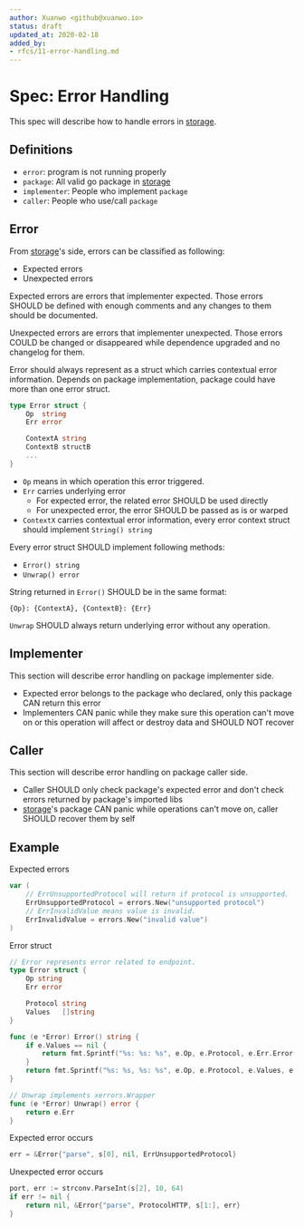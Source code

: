 ```yaml
---
author: Xuanwo <github@xuanwo.io>
status: draft
updated_at: 2020-02-18
added_by:
- rfcs/11-error-handling.md
---
```


# Spec: Error Handling

This spec will describe how to handle errors in [storage].

## Definitions

- `error`: program is not running properly
- `package`: All valid go package in [storage]
- `implementer`: People who implement `package`
- `caller`: People who use/call `package`

## Error

From [storage]'s side, errors can be classified as following:

- Expected errors
- Unexpected errors

Expected errors are errors that implementer expected. Those errors SHOULD be defined with enough comments and any changes to them should be documented.

Unexpected errors are errors that implementer unexpected. Those errors COULD be changed or disappeared while dependence upgraded and no changelog for them.

Error should always represent as a struct which carries contextual error information. Depends on package implementation, package could have more than one error struct.

```go
type Error struct {
	Op  string
	Err error

	ContextA string
	ContextB structB
	...
}
```

- `Op` means in which operation this error triggered.
- `Err` carries underlying error
    - For expected error, the related error SHOULD be used directly
    - For unexpected error, the error SHOULD be passed as is or warped
- `ContextX` carries contextual error information, every error context struct should implement `String() string`

Every error struct SHOULD implement following methods:

- `Error() string`
- `Unwrap() error`

String returned in `Error()` SHOULD be in the same format:

`{Op}: {ContextA}, {ContextB}: {Err}`

`Unwrap` SHOULD always return underlying error without any operation.

## Implementer

This section will describe error handling on package implementer side.

- Expected error belongs to the package who declared, only this package CAN return this error
- Implementers CAN panic while they make sure this operation can't move on or this operation will affect or destroy data and SHOULD NOT recover

## Caller

This section will describe error handling on package caller side.

- Caller SHOULD only check package's expected error and don't check errors returned by package's imported libs
- [storage]'s package CAN panic while operations can't move on, caller SHOULD recover them by self

## Example

Expected errors

```go
var (
	// ErrUnsupportedProtocol will return if protocol is unsupported.
	ErrUnsupportedProtocol = errors.New("unsupported protocol")
	// ErrInvalidValue means value is invalid.
	ErrInvalidValue = errors.New("invalid value")
)
```

Error struct

```go
// Error represents error related to endpoint.
type Error struct {
	Op string
	Err error

	Protocol string
	Values   []string
}

func (e *Error) Error() string {
	if e.Values == nil {
		return fmt.Sprintf("%s: %s: %s", e.Op, e.Protocol, e.Err.Error())
	}
	return fmt.Sprintf("%s: %s, %s: %s", e.Op, e.Protocol, e.Values, e.Err.Error())
}

// Unwrap implements xerrors.Wrapper
func (e *Error) Unwrap() error {
	return e.Err
}
```

Expected error occurs

```go
err = &Error{"parse", s[0], nil, ErrUnsupportedProtocol}
```

Unexpected error occurs

```go
port, err := strconv.ParseInt(s[2], 10, 64)
if err != nil {
	return nil, &Error{"parse", ProtocolHTTP, s[1:], err}
}
```

[storage]: https://github.com/aos-dev/go-storage
